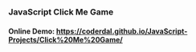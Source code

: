 
### JavaScript Click Me Game

#### Online Demo: https://coderdal.github.io/JavaScript-Projects/Click%20Me%20Game/

